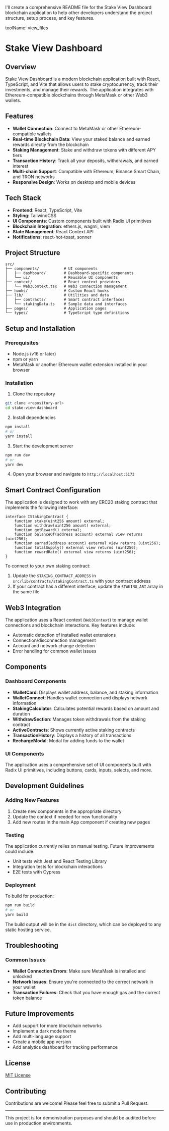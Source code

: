 


          
I'll create a comprehensive README file for the Stake View Dashboard blockchain application to help other developers understand the project structure, setup process, and key features.
        
            
toolName: view_files

          
# Stake View Dashboard

## Overview

Stake View Dashboard is a modern blockchain application built with React, TypeScript, and Vite that allows users to stake cryptocurrency, track their investments, and manage their rewards. The application integrates with Ethereum-compatible blockchains through MetaMask or other Web3 wallets.

## Features

- **Wallet Connection**: Connect to MetaMask or other Ethereum-compatible wallets
- **Real-time Blockchain Data**: View your staked balance and earned rewards directly from the blockchain
- **Staking Management**: Stake and withdraw tokens with different APY tiers
- **Transaction History**: Track all your deposits, withdrawals, and earned interest
- **Multi-chain Support**: Compatible with Ethereum, Binance Smart Chain, and TRON networks
- **Responsive Design**: Works on desktop and mobile devices

## Tech Stack

- **Frontend**: React, TypeScript, Vite
- **Styling**: TailwindCSS
- **UI Components**: Custom components built with Radix UI primitives
- **Blockchain Integration**: ethers.js, wagmi, viem
- **State Management**: React Context API
- **Notifications**: react-hot-toast, sonner

## Project Structure

```
src/
├── components/           # UI components
│   ├── dashboard/        # Dashboard-specific components
│   └── ui/               # Reusable UI components
├── context/              # React context providers
│   └── Web3Context.tsx   # Web3 connection management
├── hooks/                # Custom React hooks
├── lib/                  # Utilities and data
│   ├── contracts/        # Smart contract interfaces
│   └── stakingData.ts    # Sample data and interfaces
├── pages/                # Application pages
└── types/                # TypeScript type definitions
```

## Setup and Installation

### Prerequisites

- Node.js (v16 or later)
- npm or yarn
- MetaMask or another Ethereum wallet extension installed in your browser

### Installation

1. Clone the repository

```bash
git clone <repository-url>
cd stake-view-dashboard
```

2. Install dependencies

```bash
npm install
# or
yarn install
```

3. Start the development server

```bash
npm run dev
# or
yarn dev
```

4. Open your browser and navigate to `http://localhost:5173`

## Smart Contract Configuration

The application is designed to work with any ERC20 staking contract that implements the following interface:

```solidity
interface IStakingContract {
    function stake(uint256 amount) external;
    function withdraw(uint256 amount) external;
    function getReward() external;
    function balanceOf(address account) external view returns (uint256);
    function earned(address account) external view returns (uint256);
    function totalSupply() external view returns (uint256);
    function rewardRate() external view returns (uint256);
}
```

To connect to your own staking contract:

1. Update the `STAKING_CONTRACT_ADDRESS` in `src/lib/contracts/stakingContract.ts` with your contract address
2. If your contract has a different interface, update the `STAKING_ABI` array in the same file

## Web3 Integration

The application uses a React context (`Web3Context`) to manage wallet connections and blockchain interactions. Key features include:

- Automatic detection of installed wallet extensions
- Connection/disconnection management
- Account and network change detection
- Error handling for common wallet issues

## Components

### Dashboard Components

- **WalletCard**: Displays wallet address, balance, and staking information
- **WalletConnect**: Handles wallet connection and displays network information
- **StakingCalculator**: Calculates potential rewards based on amount and duration
- **WithdrawSection**: Manages token withdrawals from the staking contract
- **ActiveContracts**: Shows currently active staking contracts
- **TransactionHistory**: Displays a history of all transactions
- **RechargeModal**: Modal for adding funds to the wallet

### UI Components

The application uses a comprehensive set of UI components built with Radix UI primitives, including buttons, cards, inputs, selects, and more.

## Development Guidelines

### Adding New Features

1. Create new components in the appropriate directory
2. Update the context if needed for new functionality
3. Add new routes in the main App component if creating new pages

### Testing

The application currently relies on manual testing. Future improvements could include:

- Unit tests with Jest and React Testing Library
- Integration tests for blockchain interactions
- E2E tests with Cypress

### Deployment

To build for production:

```bash
npm run build
# or
yarn build
```

The build output will be in the `dist` directory, which can be deployed to any static hosting service.

## Troubleshooting

### Common Issues

- **Wallet Connection Errors**: Make sure MetaMask is installed and unlocked
- **Network Issues**: Ensure you're connected to the correct network in your wallet
- **Transaction Failures**: Check that you have enough gas and the correct token balance

## Future Improvements

- Add support for more blockchain networks
- Implement a dark mode theme
- Add multi-language support
- Create a mobile app version
- Add analytics dashboard for tracking performance

## License

[MIT License](LICENSE)

## Contributing

Contributions are welcome! Please feel free to submit a Pull Request.

---

This project is for demonstration purposes and should be audited before use in production environments.

        
